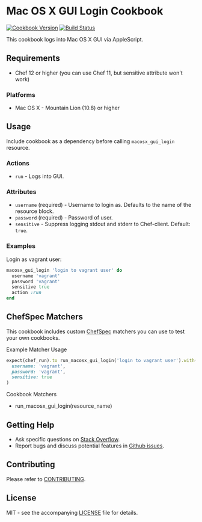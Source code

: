 # Mac OS X GUI Login Cookbook

[![Cookbook Version](http://img.shields.io/cookbook/v/macosx_gui_login.svg?style=flat-square)][cookbook]
[![Build Status](http://img.shields.io/travis/dhoer/chef-macosx_gui_login.svg?style=flat-square)][travis]

[cookbook]: https://supermarket.chef.io/cookbooks/macosx_gui_login
[travis]: https://travis-ci.org/dhoer/chef-macosx_gui_login

This cookbook logs into Mac OS X GUI via AppleScript.

## Requirements

- Chef 12 or higher (you can use Chef 11, but sensitive attribute won't work)

### Platforms

- Mac OS X - Mountain Lion (10.8) or higher

## Usage

Include cookbook as a dependency before calling `macosx_gui_login` resource.

### Actions

- `run` - Logs into GUI.

### Attributes

- `username` (required) - Username to login as. Defaults to the name of the resource block.
- `password` (required) - Password of user.
- `sensitive` - Suppress logging stdout and stderr to Chef-client.  Default: `true`.

### Examples

Login as vagrant user:

```ruby
macosx_gui_login 'login to vagrant user' do
  username 'vagrant'
  password 'vagrant'
  sensitive true
  action :run
end
```

## ChefSpec Matchers

This cookbook includes custom [ChefSpec](https://github.com/sethvargo/chefspec) matchers you can use to test 
your own cookbooks.

Example Matcher Usage

```ruby
expect(chef_run).to run_macosx_gui_login('login to vagrant user').with(
  username: 'vagrant',
  password: 'vagrant',
  sensitive: true
)
```
      
Cookbook Matchers

- run_macosx_gui_login(resource_name)

## Getting Help

- Ask specific questions on [Stack Overflow](http://stackoverflow.com/questions/tagged/osascript).
- Report bugs and discuss potential features in
[Github issues](https://github.com/dhoer/chef-macosx_gui_login/issues).

## Contributing

Please refer to [CONTRIBUTING](https://github.com/dhoer/chef-macosx_gui_login/blob/master/CONTRIBUTING.md).

## License

MIT - see the accompanying [LICENSE](https://github.com/dhoer/chef-macosx_gui_login/blob/master/LICENSE.md) 
file for details.
